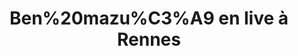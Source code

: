 ---
layout: live
title: "Ben%20mazu%C3%A9 en live &agrave; Rennes"
number: 158
liveid: ["ben-mazu-rennes", "ben-mazu-rennes"]
videoid: ["3UXqpxrYoWY", "3UXqpxrYoWY"]
qui: Ben%20mazu%C3%A9
ou: Rennes
ip: 188.241.83.109
created_at: 2022-05-17T18:57:16.549Z
permalink: 158-["ben-mazu-rennes", "ben-mazu-rennes"]
---
